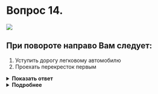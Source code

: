 # Вопрос 14.

![](https://s.drom.ru/i24228/pdd/tickets/2016/1543885299.jpg)

## При повороте направо Вам следует:

1. Уступить дорогу легковому автомобилю
2. Проехать перекресток первым

<details>
<summary><b>Показать ответ</b></summary>
Правильный ответ: 2
</details>
<details>
<summary><b>Подробнее</b></summary>
Перекрёсток равнозначный. При определении порядка проезда перекрёстка водители руководствуются «правилом правой руки», т.е. у кого помеха справа, тот и уступает. У Вас помеха справа отсутствует, проезжаете перекрёсток первым.
(Пункт 13.11 ПДД)
</details>